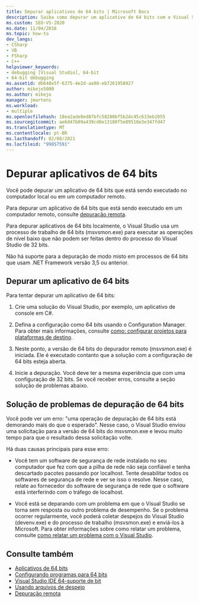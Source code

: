 ```yaml
---
title: Depurar aplicativos de 64 bits | Microsoft Docs
description: Saiba como depurar um aplicativo de 64 bits com o Visual Studio. Há dicas para solução de problemas de atrasos de depuração inesperados.
ms.custom: SEO-VS-2020
ms.date: 11/04/2016
ms.topic: how-to
dev_langs:
- CSharp
- VB
- FSharp
- C++
helpviewer_keywords:
- debugging [Visual Studio], 64-bit
- 64-bit debugging
ms.assetid: db648e5f-6375-4e2d-aa98-eb7261958927
author: mikejo5000
ms.author: mikejo
manager: jmartens
ms.workload:
- multiple
ms.openlocfilehash: 18ea2ade8ed87bfc58280bf5b2dc45c633eb2055
ms.sourcegitcommit: ae6d47b09a439cd0e13180f5e89510e3e347fd47
ms.translationtype: MT
ms.contentlocale: pt-BR
ms.lasthandoff: 02/08/2021
ms.locfileid: "99857591"
---
```

# <a name="debug-64-bit-applications"></a>Depurar aplicativos de 64 bits
Você pode depurar um aplicativo de 64 bits que está sendo executado no computador local ou em um computador remoto.

 Para depurar um aplicativo de 64 bits que está sendo executado em um computador remoto, consulte [depuração remota](../debugger/remote-debugging.md).

 Para depurar aplicativos de 64 bits localmente, o Visual Studio usa um processo de trabalho de 64 bits (msvsmon.exe) para executar as operações de nível baixo que não podem ser feitas dentro do processo do Visual Studio de 32 bits.

 Não há suporte para a depuração de modo misto em processos de 64 bits que usam .NET Framework versão 3,5 ou anterior.

## <a name="debug-a-64-bit-application"></a>Depurar um aplicativo de 64 bits
 Para tentar depurar um aplicativo de 64 bits:

1. Crie uma solução do Visual Studio, por exemplo, um aplicativo de console em C#.

2. Defina a configuração como 64 bits usando o Configuration Manager. Para obter mais informações, consulte [como: configurar projetos para plataformas de destino](../ide/how-to-configure-projects-to-target-platforms.md).

3. Neste ponto, a versão de 64 bits do depurador remoto (msvsmon.exe) é iniciada. Ele é executado contanto que a solução com a configuração de 64 bits esteja aberta.

4. Inicie a depuração. Você deve ter a mesma experiência que com uma configuração de 32 bits. Se você receber erros, consulte a seção solução de problemas abaixo.

## <a name="troubleshooting-64-bit-debugging"></a>Solução de problemas de depuração de 64 bits
 Você pode ver um erro: "uma operação de depuração de 64 bits está demorando mais do que o esperado". Nesse caso, o Visual Studio enviou uma solicitação para a versão de 64 bits do msvsmon.exe e levou muito tempo para que o resultado dessa solicitação volte.

 Há duas causas principais para esse erro:

- Você tem um software de segurança de rede instalado no seu computador que fez com que a pilha de rede não seja confiável e tenha descartado pacotes passando por localhost. Tente desabilitar todos os softwares de segurança de rede e ver se isso o resolve. Nesse caso, relate ao fornecedor do software de segurança de rede que o software está interferindo com o tráfego de localhost.

- Você está se deparando com um problema em que o Visual Studio se torna sem resposta ou outro problema de desempenho. Se o problema ocorrer regularmente, você poderá coletar despejos do Visual Studio (devenv.exe) e do processo de trabalho (msvsmon.exe) e enviá-los à Microsoft. Para obter informações sobre como relatar um problema, consulte [como relatar um problema com o Visual Studio](../ide/how-to-report-a-problem-with-visual-studio.md).

## <a name="see-also"></a>Consulte também

- [Aplicativos de 64 bits](/dotnet/framework/64-bit-apps)
- [Configurando programas para 64 bits](/cpp/build/configuring-programs-for-64-bit-visual-cpp)
- [Visual Studio IDE 64-suporte de bit](../ide/visual-studio-ide-64-bit-support.md)
- [Usando arquivos de despejo](../debugger/using-dump-files.md)
- [Depuração remota](../debugger/remote-debugging.md)